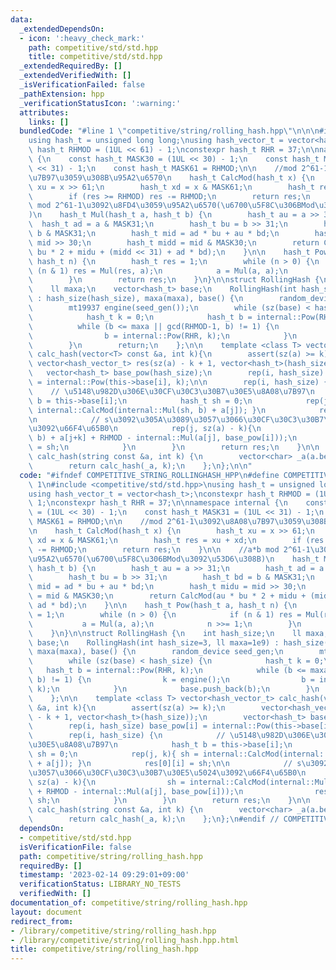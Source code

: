 ```yaml
---
data:
  _extendedDependsOn:
  - icon: ':heavy_check_mark:'
    path: competitive/std/std.hpp
    title: competitive/std/std.hpp
  _extendedRequiredBy: []
  _extendedVerifiedWith: []
  _isVerificationFailed: false
  _pathExtension: hpp
  _verificationStatusIcon: ':warning:'
  attributes:
    links: []
  bundledCode: "#line 1 \"competitive/string/rolling_hash.hpp\"\n\n\n#include <competitive/std/std.hpp>\n\
    using hash_t = unsigned long long;\nusing hash_vector_t = vector<hash_t>;\nconstexpr\
    \ hash_t RHMOD = (1UL << 61) - 1;\nconstexpr hash_t RHR = 37;\n\nnamespace internal\
    \ {\n    const hash_t MASK30 = (1UL << 30) - 1;\n    const hash_t MASK31 = (1UL\
    \ << 31) - 1;\n    const hash_t MASK61 = RHMOD;\n\n    //mod 2^61-1\u3092\u8A08\
    \u7B97\u3059\u308B\u95A2\u6570\n    hash_t CalcMod(hash_t x) {\n        hash_t\
    \ xu = x >> 61;\n        hash_t xd = x & MASK61;\n        hash_t res = xu + xd;\n\
    \        if (res >= RHMOD) res -= RHMOD;\n        return res;\n    }\n\n    //a*b\
    \ mod 2^61-1\u3092\u8FD4\u3059\u95A2\u6570(\u6700\u5F8C\u306BMod\u3092\u53D6\u308B\
    )\n    hash_t Mul(hash_t a, hash_t b) {\n        hash_t au = a >> 31;\n      \
    \  hash_t ad = a & MASK31;\n        hash_t bu = b >> 31;\n        hash_t bd =\
    \ b & MASK31;\n        hash_t mid = ad * bu + au * bd;\n        hash_t midu =\
    \ mid >> 30;\n        hash_t midd = mid & MASK30;\n        return CalcMod(au *\
    \ bu * 2 + midu + (midd << 31) + ad * bd);\n    }\n\n    hash_t Pow(hash_t a,\
    \ hash_t n) {\n        hash_t res = 1;\n        while (n > 0) {\n            if\
    \ (n & 1) res = Mul(res, a);\n            a = Mul(a, a);\n            n >>= 1;\n\
    \        }\n        return res;\n    }\n}\n\nstruct RollingHash {\n    int hash_size;\n\
    \    ll maxa;\n    vector<hash_t> base;\n    RollingHash(int hash_size=3, ll maxa=1e9)\
    \ : hash_size(hash_size), maxa(maxa), base() {\n        random_device seed_gen;\n\
    \        mt19937 engine(seed_gen());\n        while (sz(base) < hash_size) {\n\
    \            hash_t k = 0;\n            hash_t b = internal::Pow(RHR, k);\n  \
    \          while (b <= maxa || gcd(RHMOD-1, b) != 1) {\n                k = engine();\n\
    \                b = internal::Pow(RHR, k);\n            }\n            base.push_back(b);\n\
    \        }\n        return;\n    };\n\n    template <class T> vector<hash_vector_t>\
    \ calc_hash(vector<T> const &a, int k){\n        assert(sz(a) >= k);\n       \
    \ vector<hash_vector_t> res(sz(a) - k + 1, vector<hash_t>(hash_size));\n     \
    \   vector<hash_t> base_pow(hash_size);\n        rep(i, hash_size) base_pow[i]\
    \ = internal::Pow(this->base[i], k);\n\n        rep(i, hash_size) {\n        \
    \    // \u5148\u982D\u306E\u30CF\u30C3\u30B7\u30E5\u8A08\u7B97\n            hash_t\
    \ b = this->base[i];\n            hash_t sh = 0;\n            rep(j, k){ sh =\
    \ internal::CalcMod(internal::Mul(sh, b) + a[j]); }\n            res[0][i] = sh;\n\
    \n            // s\u3092\u305A\u3089\u3057\u3066\u30CF\u30C3\u30B7\u30E5\u5024\
    \u3092\u66F4\u65B0\n            rep(j, sz(a) - k){\n                sh = internal::CalcMod(internal::Mul(sh,\
    \ b) + a[j+k] + RHMOD - internal::Mul(a[j], base_pow[i]));\n                res[j+1][i]\
    \ = sh;\n            }\n        }\n        return res;\n    }\n\n    vector<hash_vector_t>\
    \ calc_hash(string const &a, int k) {\n        vector<char> _a(a.begin(), a.end());\n\
    \        return calc_hash(_a, k);\n    };\n};\n\n"
  code: "#ifndef COMPETITIVE_STRING_ROLLINGHASH_HPP\n#define COMPETITIVE_STRING_ROLLINGHASH_HPP\
    \ 1\n#include <competitive/std/std.hpp>\nusing hash_t = unsigned long long;\n\
    using hash_vector_t = vector<hash_t>;\nconstexpr hash_t RHMOD = (1UL << 61) -\
    \ 1;\nconstexpr hash_t RHR = 37;\n\nnamespace internal {\n    const hash_t MASK30\
    \ = (1UL << 30) - 1;\n    const hash_t MASK31 = (1UL << 31) - 1;\n    const hash_t\
    \ MASK61 = RHMOD;\n\n    //mod 2^61-1\u3092\u8A08\u7B97\u3059\u308B\u95A2\u6570\
    \n    hash_t CalcMod(hash_t x) {\n        hash_t xu = x >> 61;\n        hash_t\
    \ xd = x & MASK61;\n        hash_t res = xu + xd;\n        if (res >= RHMOD) res\
    \ -= RHMOD;\n        return res;\n    }\n\n    //a*b mod 2^61-1\u3092\u8FD4\u3059\
    \u95A2\u6570(\u6700\u5F8C\u306BMod\u3092\u53D6\u308B)\n    hash_t Mul(hash_t a,\
    \ hash_t b) {\n        hash_t au = a >> 31;\n        hash_t ad = a & MASK31;\n\
    \        hash_t bu = b >> 31;\n        hash_t bd = b & MASK31;\n        hash_t\
    \ mid = ad * bu + au * bd;\n        hash_t midu = mid >> 30;\n        hash_t midd\
    \ = mid & MASK30;\n        return CalcMod(au * bu * 2 + midu + (midd << 31) +\
    \ ad * bd);\n    }\n\n    hash_t Pow(hash_t a, hash_t n) {\n        hash_t res\
    \ = 1;\n        while (n > 0) {\n            if (n & 1) res = Mul(res, a);\n \
    \           a = Mul(a, a);\n            n >>= 1;\n        }\n        return res;\n\
    \    }\n}\n\nstruct RollingHash {\n    int hash_size;\n    ll maxa;\n    vector<hash_t>\
    \ base;\n    RollingHash(int hash_size=3, ll maxa=1e9) : hash_size(hash_size),\
    \ maxa(maxa), base() {\n        random_device seed_gen;\n        mt19937 engine(seed_gen());\n\
    \        while (sz(base) < hash_size) {\n            hash_t k = 0;\n         \
    \   hash_t b = internal::Pow(RHR, k);\n            while (b <= maxa || gcd(RHMOD-1,\
    \ b) != 1) {\n                k = engine();\n                b = internal::Pow(RHR,\
    \ k);\n            }\n            base.push_back(b);\n        }\n        return;\n\
    \    };\n\n    template <class T> vector<hash_vector_t> calc_hash(vector<T> const\
    \ &a, int k){\n        assert(sz(a) >= k);\n        vector<hash_vector_t> res(sz(a)\
    \ - k + 1, vector<hash_t>(hash_size));\n        vector<hash_t> base_pow(hash_size);\n\
    \        rep(i, hash_size) base_pow[i] = internal::Pow(this->base[i], k);\n\n\
    \        rep(i, hash_size) {\n            // \u5148\u982D\u306E\u30CF\u30C3\u30B7\
    \u30E5\u8A08\u7B97\n            hash_t b = this->base[i];\n            hash_t\
    \ sh = 0;\n            rep(j, k){ sh = internal::CalcMod(internal::Mul(sh, b)\
    \ + a[j]); }\n            res[0][i] = sh;\n\n            // s\u3092\u305A\u3089\
    \u3057\u3066\u30CF\u30C3\u30B7\u30E5\u5024\u3092\u66F4\u65B0\n            rep(j,\
    \ sz(a) - k){\n                sh = internal::CalcMod(internal::Mul(sh, b) + a[j+k]\
    \ + RHMOD - internal::Mul(a[j], base_pow[i]));\n                res[j+1][i] =\
    \ sh;\n            }\n        }\n        return res;\n    }\n\n    vector<hash_vector_t>\
    \ calc_hash(string const &a, int k) {\n        vector<char> _a(a.begin(), a.end());\n\
    \        return calc_hash(_a, k);\n    };\n};\n#endif // COMPETITIVE_STRING_ROLLINGHASH_HPP"
  dependsOn:
  - competitive/std/std.hpp
  isVerificationFile: false
  path: competitive/string/rolling_hash.hpp
  requiredBy: []
  timestamp: '2023-02-14 09:29:01+09:00'
  verificationStatus: LIBRARY_NO_TESTS
  verifiedWith: []
documentation_of: competitive/string/rolling_hash.hpp
layout: document
redirect_from:
- /library/competitive/string/rolling_hash.hpp
- /library/competitive/string/rolling_hash.hpp.html
title: competitive/string/rolling_hash.hpp
---
```

